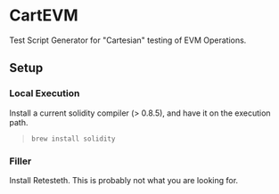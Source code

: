 # CartEVM

Test Script Generator for "Cartesian" testing of EVM Operations.

## Setup

### Local Execution

Install a current solidity compiler (> 0.8.5), and have it on the execution path.

> `brew install solidity`

### Filler

Install Retesteth.  This is probably not what you are looking for. 
